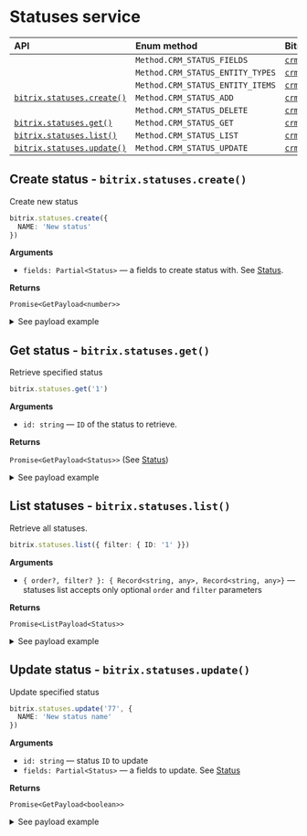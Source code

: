 
# Statuses service

| API                                                                 | Enum method                      | Bitrix method                                                                                                    |
| :------------------------------------------------------------------ | :------------------------------- | :------------------------------------------------------------------------------------------------------          |
|                                                                     | `Method.CRM_STATUS_FIELDS`       | [`crm.status.fields`](https://dev.1c-bitrix.ru/rest_help/crm/auxiliary/status/crm_status_fields.php)             |
|                                                                     | `Method.CRM_STATUS_ENTITY_TYPES` | [`crm.status.entity.types`](https://dev.1c-bitrix.ru/rest_help/crm/auxiliary/status/crm_status_entity_types.php) |
|                                                                     | `Method.CRM_STATUS_ENTITY_ITEMS` | [`crm.status.entity.items`](https://dev.1c-bitrix.ru/rest_help/crm/auxiliary/status/crm_status_entity_items.php) |
| [`bitrix.statuses.create()`](#create-status---bitrixstatusescreate) | `Method.CRM_STATUS_ADD`          | [`crm.status.add`](https://dev.1c-bitrix.ru/rest_help/crm/auxiliary/status/crm_status_add.php)                   |
|                                                                     | `Method.CRM_STATUS_DELETE`       | [`crm.status.delete`](https://dev.1c-bitrix.ru/rest_help/crm/auxiliary/status/crm_status_delete.php)             |
| [`bitrix.statuses.get()`](#get-status---bitrixstatusesget)          | `Method.CRM_STATUS_GET`          | [`crm.status.get`](https://dev.1c-bitrix.ru/rest_help/crm/auxiliary/status/crm_status_get.php)                   |
| [`bitrix.statuses.list()`](#list-statuses---bitrixstatuseslist)     | `Method.CRM_STATUS_LIST`         | [`crm.status.list`](https://dev.1c-bitrix.ru/rest_help/crm/auxiliary/status/crm_status_list.php)                 |
| [`bitrix.statuses.update()`](#update-status---bitrixstatusesupdate) | `Method.CRM_STATUS_UPDATE`       | [`crm.status.update`](https://dev.1c-bitrix.ru/rest_help/crm/auxiliary/status/crm_status_update.php)             |

## Create status - `bitrix.statuses.create()`

Create new status

```ts
bitrix.statuses.create({
  NAME: 'New status'
})
```

**Arguments**

* `fields: Partial<Status>` — a fields to create status with. See [Status](/source/services/statuses/entities.ts).

**Returns**

`Promise<GetPayload<number>>`

<details>
<summary>See payload example</summary>

```ts
{
  result: 77,
  time: {
    start: 1567372034.625375,
    finish: 1567372034.8204,
    duration: 0.19502496719360352,
    processing: 0.03838515281677246,
    date_start: "2019-09-02T00:07:14+03:00",
    date_finish: "2019-09-02T00:07:14+03:00"
  }
}
```

</details>

## Get status - `bitrix.statuses.get()`

Retrieve specified status

```ts
bitrix.statuses.get('1')
```

**Arguments**

* `id: string` — `ID` of the status to retrieve.

**Returns**

`Promise<GetPayload<Status>>` (See [Status](/source/services/statuses/entities.ts))

<details>
<summary>See payload example</summary>

```ts
{
  result: [
    {
      ID: "1",
      ENTITY_ID: "STATUS",
      STATUS_ID: "NEW",
      NAME: "Не обработан",
      NAME_INIT: "Не обработан",
      SORT: "10",
      SYSTEM: "Y",
      EXTRA: {
        SEMANTICS: "process",
        COLOR: "#E1E1E1"
      }
    }
  ],
  total: 1,
  time: {
    start: 1567988070.0949659,
    finish: 1567988070.1293139,
    duration: 0.034348011016845703,
    processing: 0.0028300285339355469,
    date_start: "2019-09-09T03:14:30+03:00",
    date_finish: "2019-09-09T03:14:30+03:00"
  }
}
```

</details>

## List statuses - `bitrix.statuses.list()`

Retrieve all statuses.

```ts
bitrix.statuses.list({ filter: { ID: '1' }})
```

**Arguments**

* `{ order?, filter? }: { Record<string, any>, Record<string, any>}` — statuses list accepts only optional `order` and `filter` parameters

**Returns**

`Promise<ListPayload<Status>>`

<details>
<summary>See payload example</summary>

```ts
{
  result: [
    {
      ID: "1",
      ENTITY_ID: "STATUS",
      STATUS_ID: "NEW",
      NAME: "Не обработан",
      NAME_INIT: "Не обработан",
      SORT: "10",
      SYSTEM: "Y",
      EXTRA: {
        SEMANTICS: "process",
        COLOR: "#E1E1E1"
      }
    }
  ],
  total: 1,
  time: {
    start: 1567988070.0949659,
    finish: 1567988070.1293139,
    duration: 0.034348011016845703,
    processing: 0.0028300285339355469,
    date_start: "2019-09-09T03:14:30+03:00",
    date_finish: "2019-09-09T03:14:30+03:00"
  }
}
```

</details>

## Update status - `bitrix.statuses.update()`

Update specified status

```ts
bitrix.statuses.update('77', {
  NAME: 'New status name'
})
```

**Arguments**

* `id: string` — status `ID` to update
* `fields: Partial<Status>` — a fields to update. See [Status](/source/services/statuses/entities.ts)

**Returns**

`Promise<GetPayload<boolean>>`

<details>
<summary>See payload example</summary>

```ts
{
  result: true,
  time: {
    start: 1567372034.625375,
    finish: 1567372034.8204,
    duration: 0.19502496719360352,
    processing: 0.03838515281677246,
    date_start: "2019-09-02T00:07:14+03:00",
    date_finish: "2019-09-02T00:07:14+03:00"
  }
}
```

</details>